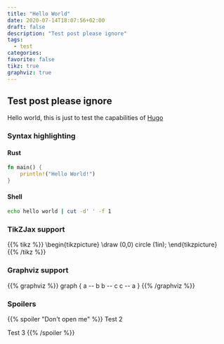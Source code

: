 ```yaml
---
title: "Hello World"
date: 2020-07-14T18:07:56+02:00
draft: false
description: "Test post please ignore"
tags:
  - test
categories:
favorite: false
tikz: true
graphviz: true
---
```


## Test post please ignore

Hello world, this is just to test the capabilities of [Hugo](https://gohugo.io/)

<!--more-->

### Syntax highlighting

#### Rust

```rust
fn main() {
    println!("Hello World!")
}
```

#### Shell

```sh
echo hello world | cut -d' ' -f 1
```

### TikZJax support

{{% tikz %}}
  \begin{tikzpicture}
    \draw (0,0) circle (1in);
  \end{tikzpicture}
{{% /tikz %}}

### Graphviz support

{{% graphviz %}}
  graph {
    a -- b
    b -- c
    c -- a
  }
{{% /graphviz %}}

### Spoilers

{{% spoiler "Don't open me" %}}
Test 2

Test 3
{{% /spoiler %}}

